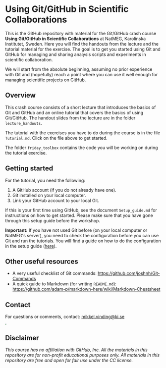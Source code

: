 ﻿# Using Git/GitHub in Scientific Collaborations

This is the GitHub repository with material for the Git/GitHub crash course **Using Git/GitHub in Scientific Collaborations** at NatMEG, Karolinska Institutet, Sweden. Here you will find the handouts from the lecture and the tutorial material for the exercise. The goal is to get you started using Git and GitHub for managing and sharing analysis scripts and experiments in scientific collaboration.

We will start from the absolute beginning, assuming no prior experience with Git and (hopefully) reach a point where you can use it well enough for managing scientific projects on GitHub.

## Overview
This crash course consists of a short lecture that introduces the basics of Git and GitHub and an online tutorial that covers the basics of using Git/GitHub. The handout slides from the lecture are in the folder `lecture_handouts`. 

The tutorial with the exercises you have to do during the course is in the file `Tutorial.md`. Click on the file above to get started.

The folder `friday_toolbox` contains the code you will be working on during the tutorial exercise.

## Getting started

For the tutorial, you need the following:
1. A GitHub account (if you do not already have one).
2. Git installed on your local computer.
3. Link your GitHub account to your local Git.

If this is your first time using GitHub, see the document `Setup_guide.md` for instructions on how to get started. Please make sure that you have gone through this setup guide before the workshop.

**Important:**
If you have not used Git before (on your local computer or NatMEG's server), you need to check the configuration before you can use Git and run the tutorials. You will find a guide on how to do the configuration in the setup guide ([here](./Setup_guide.md )).

## Other useful resources
* A very useful checklist of Git commands: https://github.com/joshnh/Git-Commands 
* A quick guide to Markdown (for writing `README.md`): https://github.com/adam-p/markdown-here/wiki/Markdown-Cheatsheet

## Contact
For questions or comments, contact: [mikkel.vinding@ki.se](mailto:mikkel.vinding@ki.se)

<img src="/images/NatMEG_POS.png" style="zoom:25%;" />

## Disclaimer
*This course has no affiliation with GitHub, Inc. All the materials in this repository are for non-profit educational purposes only. All materials in this repository are free and open for fair use under the CC license.*
